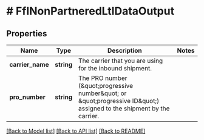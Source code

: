 # # FfINonPartneredLtlDataOutput

## Properties

Name | Type | Description | Notes
------------ | ------------- | ------------- | -------------
**carrier_name** | **string** | The carrier that you are using for the inbound shipment. |
**pro_number** | **string** | The PRO number (\&quot;progressive number\&quot; or \&quot;progressive ID\&quot;) assigned to the shipment by the carrier. |

[[Back to Model list]](../../README.md#models) [[Back to API list]](../../README.md#endpoints) [[Back to README]](../../README.md)
